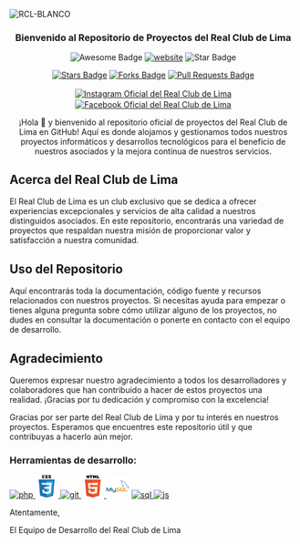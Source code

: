 ![RCL-BLANCO](https://github.com/realclub/realclub/assets/163554581/363e1dbe-c22d-4be8-9697-48be27e49a70)

<h3 align="center">Bienvenido al Repositorio de Proyectos del Real Club de Lima </h3>

<div align="center">
<img src="https://cdn.rawgit.com/sindresorhus/awesome/d7305f38d29fed78fa85652e3a63e154dd8e8829/media/badge.svg" alt="Awesome Badge"/>
<a href="https://realclubdelima.org.pe"><img src="https://img.shields.io/static/v1?label=&labelColor=505050&message=website&color=%230076D6&style=flat&logo=google-chrome&logoColor=%230076D6" alt="website"/></a>
<img src="https://img.shields.io/static/v1?label=%F0%9F%8C%9F&message=If%20Useful&style=style=flat&color=BC4E99" alt="Star Badge"/>

<a href="https://github.com/realclub"><img src="https://img.shields.io/github/stars/realclub/realclub" alt="Stars Badge"/></a>
<a href="https://github.com/realclub"><img src="https://img.shields.io/github/forks/realclub/realclub" alt="Forks Badge"/></a>
<a href="https://github.com/realclub"><img src="https://img.shields.io/github/issues-pr/realclub/realclub" alt="Pull Requests Badge"/></a>

<!-- <a href="https://github.com/realclub"><img alt="GitHub contributors" src="https://img.shields.io/github/contributors/realclub/realclub?color=2b9348"></a> -->

</div>

<p align="center">
  <a href="https://instagram.com/realclubdelimaoficial" target="blank">
    <img align="center" src="https://upload.wikimedia.org/wikipedia/commons/e/e7/Instagram_logo_2016.svg" alt="Instagram Oficial del Real Club de Lima" height="23px" width="23px" />
  </a>
  <a href="https://www.facebook.com/realclubdelimaoficial" target="blank">
  <img align="center" src="https://upload.wikimedia.org/wikipedia/commons/b/b9/2023_Facebook_icon.svg" alt="Facebook Oficial del Real Club de Lima" height="23px" width="23px">
  </a>
</p>

<p align="center">¡Hola 👋 y bienvenido al repositorio oficial de proyectos del Real Club de Lima en GitHub! Aquí es donde alojamos y gestionamos todos nuestros proyectos informáticos y desarrollos tecnológicos para el beneficio de nuestros asociados y la mejora continua de nuestros servicios.</p>

## Acerca del Real Club de Lima

<p>El Real Club de Lima es un club exclusivo que se dedica a ofrecer experiencias excepcionales y servicios de alta calidad a nuestros distinguidos asociados. En este repositorio, encontrarás una variedad de proyectos que respaldan nuestra misión de proporcionar valor y satisfacción a nuestra comunidad.</p>

<!-- ## Nuestros Proyectos

A continuación, te presentamos algunos de los proyectos más destacados que encontrarás en este repositorio:

- **Sistema de Gestión de Asociados**: Una plataforma web para la gestión de asociados, suscripciones, eventos y comunicaciones internas.
- **Aplicación Móvil para Reservas**: Una aplicación móvil que permite a nuestros asociados reservar instalaciones deportivas, restaurantes y servicios exclusivos desde sus dispositivos móviles.
- **Plataforma de Comunicación**: Herramientas y APIs para facilitar la comunicación interna y externa entre la administración y los asociados.
- **Sistema de Control de Acceso**: Soluciones tecnológicas para garantizar la seguridad y el acceso controlado a nuestras instalaciones.

## Cómo Contribuir

¡Nos encantaría contar con tu colaboración en el desarrollo y mejora de nuestros proyectos! Si tienes alguna idea, sugerencia o corrección, no dudes en abrir un issue o enviar un pull request. Tu contribución es fundamental para hacer de nuestros proyectos algo aún más útil y efectivo para nuestra comunidad de asociados.
-->

## Uso del Repositorio

<p>Aquí encontrarás toda la documentación, código fuente y recursos relacionados con nuestros proyectos. Si necesitas ayuda para empezar o tienes alguna pregunta sobre cómo utilizar alguno de los proyectos, no dudes en consultar la documentación o ponerte en contacto con el equipo de desarrollo.</p>

## Agradecimiento

<p>Queremos expresar nuestro agradecimiento a todos los desarrolladores y colaboradores que han contribuido a hacer de estos proyectos una realidad. ¡Gracias por tu dedicación y compromiso con la excelencia!
</p>

<p>Gracias por ser parte del Real Club de Lima y por tu interés en nuestros proyectos. Esperamos que encuentres este repositorio útil y que contribuyas a hacerlo aún mejor.
</p>

<h3>Herramientas de desarrollo:</h3>

<p align="left"> <a href="https://www.php.net/" target="_blank" rel="noreferrer"> <img src="https://cdn.icon-icons.com/icons2/1381/PNG/512/com_94184.png" alt="php" width="40" height="40"/> </a>
<a href="https://www.w3schools.com/css/" target="_blank" rel="noreferrer"> <img src="https://raw.githubusercontent.com/devicons/devicon/master/icons/css3/css3-original-wordmark.svg" alt="css3" width="40" height="40"/> </a>
<a href="https://git-scm.com/" target="_blank" rel="noreferrer"> <img src="https://www.vectorlogo.zone/logos/git-scm/git-scm-icon.svg" alt="git" width="40" height="40"/> </a>
<a href="https://www.w3.org/html/" target="_blank" rel="noreferrer"> <img src="https://raw.githubusercontent.com/devicons/devicon/master/icons/html5/html5-original-wordmark.svg" alt="html5" width="40" height="40"/> </a>
<a href="https://www.mysql.com/" target="_blank" rel="noreferrer"> <img src="https://raw.githubusercontent.com/devicons/devicon/master/icons/mysql/mysql-original-wordmark.svg" alt="mysql" width="40" height="40"/></a>
<a href="https://learn.microsoft.com/en-us/sql/sql-server/?view=sql-server-ver16" target="_blank" rel="noreferrer">
<img src="https://cdn.jsdelivr.net/gh/devicons/devicon@latest/icons/azuresqldatabase/azuresqldatabase-original.svg" alt="sql" width="40" height="40" />
</a>
<a href="https://developer.mozilla.org/es/docs/Web/JavaScript" target="_blank" rel="noreferrer">
<img src="https://cdn.jsdelivr.net/gh/devicons/devicon@latest/icons/javascript/javascript-original.svg" alt="js" width="40" height="40" />
</a>

</p>

<p>
Atentamente,

El Equipo de Desarrollo del Real Club de Lima</p>
